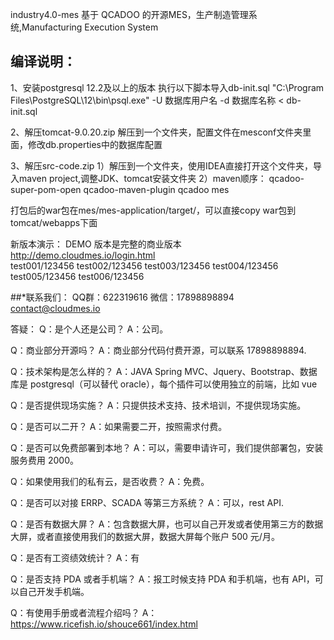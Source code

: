 industry4.0-mes
基于 QCADOO 的开源MES，生产制造管理系统,Manufacturing Execution System

## **编译说明：**
1、安装postgresql 12.2及以上的版本
执行以下脚本导入db-init.sql
"C:\Program Files\PostgreSQL\12\bin\psql.exe" -U 数据库用户名 -d 数据库名称 < db-init.sql

2、解压tomcat-9.0.20.zip
解压到一个文件夹，配置文件在mesconf文件夹里面，修改db.properties中的数据库配置

3、解压src-code.zip
1）解压到一个文件夹，使用IDEA直接打开这个文件夹，导入maven project,调整JDK、tomcat安装文件夹
2）maven顺序：
qcadoo-super-pom-open
qcadoo-maven-plugin
qcadoo
mes

打包后的war包在mes/mes-application/target/，可以直接copy war包到tomcat/webapps下面


新版本演示：
DEMO 版本是完整的商业版本
http://demo.cloudmes.io/login.html  
test001/123456 test002/123456
test003/123456 test004/123456
test005/123456 test006/123456

##*联系我们：
QQ群：622319616 
微信：17898898894
contact@cloudmes.io


答疑： Q：是个人还是公司？ A：公司。

Q：商业部分开源吗？ A：商业部分代码付费开源，可以联系 17898898894.

Q：技术架构是怎么样的？ A：JAVA Spring MVC、Jquery、Bootstrap、数据库是 postgresql（可以替代 oracle），每个插件可以使用独立的前端，比如 vue

Q：是否提供现场实施？ A：只提供技术支持、技术培训，不提供现场实施。

Q：是否可以二开？ A：如果需要二开，按照需求付费。

Q：是否可以免费部署到本地？ A：可以，需要申请许可，我们提供部署包，安装服务费用 2000。

Q：如果使用我们的私有云，是否收费？ A：免费。

Q：是否可以对接 ERRP、SCADA 等第三方系统？ A：可以，rest API.

Q：是否有数据大屏？ A：包含数据大屏，也可以自己开发或者使用第三方的数据大屏，或者直接使用我们的数据大屏，数据大屏每个账户 500 元/月。

Q：是否有工资绩效统计？ A：有

Q：是否支持 PDA 或者手机端？ A：报工时候支持 PDA 和手机端，也有 API，可以自己开发手机端。

Q：有使用手册或者流程介绍吗？ A：https://www.ricefish.io/shouce661/index.html
